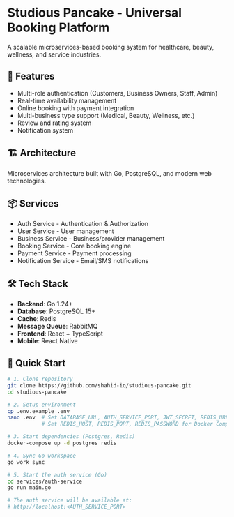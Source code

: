 # Studious Pancake - Universal Booking Platform

A scalable microservices-based booking system for healthcare, beauty, wellness, and service industries.

## 🚀 Features

- Multi-role authentication (Customers, Business Owners, Staff, Admin)
- Real-time availability management
- Online booking with payment integration
- Multi-business type support (Medical, Beauty, Wellness, etc.)
- Review and rating system
- Notification system

## 🏗️ Architecture

Microservices architecture built with Go, PostgreSQL, and modern web technologies.

## 📦 Services

- Auth Service - Authentication & Authorization
- User Service - User management
- Business Service - Business/provider management
- Booking Service - Core booking engine
- Payment Service - Payment processing
- Notification Service - Email/SMS notifications

## 🛠️ Tech Stack

- **Backend**: Go 1.24+
- **Database**: PostgreSQL 15+
- **Cache**: Redis
- **Message Queue**: RabbitMQ
- **Frontend**: React + TypeScript
- **Mobile**: React Native

## 🚦 Quick Start

```bash
# 1. Clone repository
git clone https://github.com/shahid-io/studious-pancake.git
cd studious-pancake

# 2. Setup environment
cp .env.example .env
nano .env  # Set DATABASE_URL, AUTH_SERVICE_PORT, JWT_SECRET, REDIS_URL for Go services
           # Set REDIS_HOST, REDIS_PORT, REDIS_PASSWORD for Docker Compose

# 3. Start dependencies (Postgres, Redis)
docker-compose up -d postgres redis

# 4. Sync Go workspace
go work sync

# 5. Start the auth service (Go)
cd services/auth-service
go run main.go

# The auth service will be available at:
# http://localhost:<AUTH_SERVICE_PORT>
```
